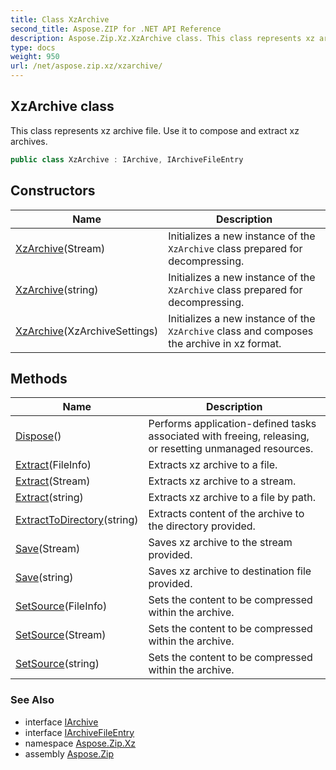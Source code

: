 ```yaml
---
title: Class XzArchive
second_title: Aspose.ZIP for .NET API Reference
description: Aspose.Zip.Xz.XzArchive class. This class represents xz archive file. Use it to compose and extract xz archives
type: docs
weight: 950
url: /net/aspose.zip.xz/xzarchive/
---
```

## XzArchive class

This class represents xz archive file. Use it to compose and extract xz archives.

```csharp
public class XzArchive : IArchive, IArchiveFileEntry
```

## Constructors

| Name | Description |
| --- | --- |
| [XzArchive](xzarchive/#constructor_1)(Stream) | Initializes a new instance of the `XzArchive` class prepared for decompressing. |
| [XzArchive](xzarchive/#constructor_2)(string) | Initializes a new instance of the `XzArchive` class prepared for decompressing. |
| [XzArchive](xzarchive/#constructor)(XzArchiveSettings) | Initializes a new instance of the `XzArchive` class and composes the archive in xz format. |

## Methods

| Name | Description |
| --- | --- |
| [Dispose](../../aspose.zip.xz/xzarchive/dispose/)() | Performs application-defined tasks associated with freeing, releasing, or resetting unmanaged resources. |
| [Extract](../../aspose.zip.xz/xzarchive/extract/#extract_1)(FileInfo) | Extracts xz archive to a file. |
| [Extract](../../aspose.zip.xz/xzarchive/extract/#extract_2)(Stream) | Extracts xz archive to a stream. |
| [Extract](../../aspose.zip.xz/xzarchive/extract/#extract)(string) | Extracts xz archive to a file by path. |
| [ExtractToDirectory](../../aspose.zip.xz/xzarchive/extracttodirectory/)(string) | Extracts content of the archive to the directory provided. |
| [Save](../../aspose.zip.xz/xzarchive/save/#save)(Stream) | Saves xz archive to the stream provided. |
| [Save](../../aspose.zip.xz/xzarchive/save/#save_1)(string) | Saves xz archive to destination file provided. |
| [SetSource](../../aspose.zip.xz/xzarchive/setsource/#setsource)(FileInfo) | Sets the content to be compressed within the archive. |
| [SetSource](../../aspose.zip.xz/xzarchive/setsource/#setsource_1)(Stream) | Sets the content to be compressed within the archive. |
| [SetSource](../../aspose.zip.xz/xzarchive/setsource/#setsource_2)(string) | Sets the content to be compressed within the archive. |

### See Also

* interface [IArchive](../../aspose.zip/iarchive/)
* interface [IArchiveFileEntry](../../aspose.zip/iarchivefileentry/)
* namespace [Aspose.Zip.Xz](../../aspose.zip.xz/)
* assembly [Aspose.Zip](../../)


